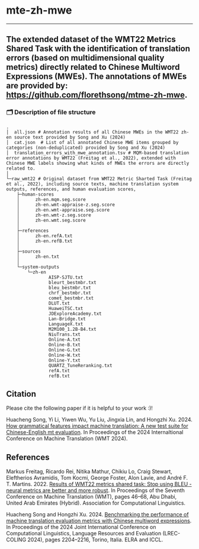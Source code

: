 # mte-zh-mwe
<!-- Copyright [19 Mar 2024] [florethsong]  

 Licensed under the Apache License, Version 2.0 (the "License");
 you may not use this file except in compliance with the License.
 You may obtain a copy of the License at

    http://www.apache.org/licenses/LICENSE-2.0

 Unless required by applicable law or agreed to in writing, software
 distributed under the License is distributed on an "AS IS" BASIS,
 WITHOUT WARRANTIES OR CONDITIONS OF ANY KIND, either express or implied.
 See the License for the specific language governing permissions and
 limitations under the License.-->
---
The extended dataset of the WMT22 Metrics Shared Task with the identification of translation errors (based on multidimensional quality metrics) directly related to Chinese Multiword Expressions (MWEs). The annotations of MWEs are provided by: https://github.com/florethsong/mtme-zh-mwe.
---

### :card_index_dividers: Description of file structure
```
.
│  all.json # Annotation results of all Chinese MWEs in the WMT22 zh-en source text provided by Song and Xu (2024)
│  cat.json  # List of all annotated Chinese MWE items grouped by categories (non-deduplicated) provided by Song and Xu (2024)
│  translation_errors_with_mwe_annotation.tsv # MQM-based translation error annotations by WMT22 (Freitag et al., 2022), extended with Chinese MWE labels showing what kinds of MWEs the errors are directly related to.
│  
└─raw_wmt22 # Original dataset from WMT22 Metric Sharted Task (Freitag et al., 2022), including source texts, machine translation system outputs, references, and human evaluation scores, 
    ├─human-scores
    │      zh-en.mqm.seg.score
    │      zh-en.wmt-appraise-z.seg.score
    │      zh-en.wmt-appraise.seg.score
    │      zh-en.wmt-z.seg.score
    │      zh-en.wmt.seg.score
    │      
    ├─references
    │      zh-en.refA.txt
    │      zh-en.refB.txt
    │      
    ├─sources
    │      zh-en.txt
    │      
    └─system-outputs
        └─zh-en
                AISP-SJTU.txt
                bleurt_bestmbr.txt
                bleu_bestmbr.txt
                chrf_bestmbr.txt
                comet_bestmbr.txt
                DLUT.txt
                HuaweiTSC.txt
                JDExploreAcademy.txt
                Lan-Bridge.txt
                LanguageX.txt
                M2M100_1.2B-B4.txt
                NiuTrans.txt
                Online-A.txt
                Online-B.txt
                Online-G.txt
                Online-W.txt
                Online-Y.txt
                QUARTZ_TuneReranking.txt
                refA.txt
                refB.txt
```
## Citation
Please cite the following paper if it is helpful to your work :)!

Huacheng Song, Yi Li, Yiwen Wu, Yu Liu, Jingxia Lin, and Hongzhi Xu. 2024. [How grammatical features impact machine translation: A new test suite for Chinese-English mt evaluation](https://aclanthology.org/2024.wmt-1.117/). In Proceedings of the 2024 Internaltional Conference on Machine Translation (WMT 2024).

## References
Markus Freitag, Ricardo Rei, Nitika Mathur, Chikiu Lo, Craig Stewart, Eleftherios Avramidis, Tom Kocmi, George Foster, Alon Lavie, and André F. T. Martins. 2022. [Results of WMT22 metrics shared task: Stop using BLEU - neural metrics are better and more robust](https://aclanthology.org/2022.wmt-1.2). In Proceedings of the Seventh Conference on Machine Translation (WMT), pages 46–68, Abu Dhabi, United Arab Emirates (Hybrid). Association for Computational Linguistics.  

Huacheng Song and Hongzhi Xu. 2024. [Benchmarking the performance of machine translation evaluation metrics with Chinese multiword expressions](https://aclanthology.org/2024.lrec-main.198). In Proceedings of the 2024 Joint International Conference on Computational Linguistics, Language Resources and Evaluation (LREC-COLING 2024), pages 2204–2216, Torino, Italia. ELRA and ICCL.
